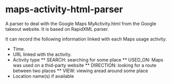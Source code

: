 # maps-activity-html-parser
A parser to deal with the Google Maps MyActivity.html from the Google takeout website. It is based on RapidXML parser.

It can record the following information linked with each Maps usage activity.
* Time.
* URL linked with the activity.
* Activity type
** SEARCH: searching for some place
** USED_ON: Maps was used on a thid-party website
** DIRECTION: looking for a route between two places
** VIEW: viewing aread around some place
* Location name(s) if available
